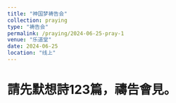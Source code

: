```yaml
---
title: "神国梦祷告会"
collection: praying
type: "祷告会"
permalink: /praying/2024-06-25-pray-1
venue: "乐道堂"
date: 2024-06-25
location: "线上"
---
```


請先默想詩123篇，禱告會見。
======